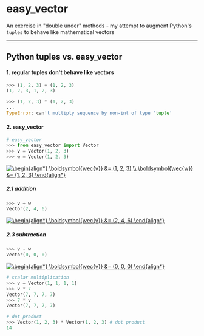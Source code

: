 # easy_vector
An exercise in "double under" methods - my attempt to augment Python's `tuples` to behave like mathematical vectors

***

## Python tuples vs. easy_vector

#### 1. regular tuples don't behave like vectors

```python
>>> (1, 2, 3) + (1, 2, 3)
(1, 2, 3, 1, 2, 3)

>>> (1, 2, 3) * (1, 2, 3)
...
TypeError: can't multiply sequence by non-int of type 'tuple'
```

#### 2. easy_vector

```python
# easy_vector
>>> from easy_vector import Vector
>>> v = Vector(1, 2, 3)
>>> w = Vector(1, 2, 3)
```

<a href="https://www.codecogs.com/eqnedit.php?latex=\begin{align*}&space;\boldsymbol{\vec{v}}&space;&=&space;(1,&space;2,&space;3)&space;\\&space;\boldsymbol{\vec{w}}&space;&=&space;(1,&space;2,&space;3)&space;\end{align*}" target="_blank"><img src="https://latex.codecogs.com/svg.latex?\begin{align*}&space;\boldsymbol{\vec{v}}&space;&=&space;(1,&space;2,&space;3)&space;\\&space;\boldsymbol{\vec{w}}&space;&=&space;(1,&space;2,&space;3)&space;\end{align*}" title="\begin{align*} \boldsymbol{\vec{v}} &= (1, 2, 3) \\ \boldsymbol{\vec{w}} &= (1, 2, 3) \end{align*}" /></a>



##### 2.1 addition

```python
>>> v + w
Vector(2, 4, 6)
```
<a href="https://www.codecogs.com/eqnedit.php?latex=\begin{align*}&space;\boldsymbol{\vec{v}}&space;&=&space;(2,&space;4,&space;6)&space;\end{align*}" target="_blank"><img src="https://latex.codecogs.com/svg.latex?\begin{align*}&space;\boldsymbol{\vec{v}}&space;&=&space;(2,&space;4,&space;6)&space;\end{align*}" title="\begin{align*} \boldsymbol{\vec{v}} &= (2, 4, 6) \end{align*}" /></a>

##### 2.3 subtraction
```python
>>> v - w
Vector(0, 0, 0)
```

<a href="https://www.codecogs.com/eqnedit.php?latex=\begin{align*}&space;\boldsymbol{\vec{v}}&space;&=&space;(0,&space;0,&space;0)&space;\end{align*}" target="_blank"><img src="https://latex.codecogs.com/svg.latex?\begin{align*}&space;\boldsymbol{\vec{v}}&space;&=&space;(0,&space;0,&space;0)&space;\end{align*}" title="\begin{align*} \boldsymbol{\vec{v}} &= (0, 0, 0) \end{align*}" /></a>

```python
# scalar multiplication
>>> v = Vector(1, 1, 1, 1)
>>> v * 7
Vector(7, 7, 7, 7)
>>> 7 * v
Vector(7, 7, 7, 7)

# dot product
>>> Vector(1, 2, 3) * Vector(1, 2, 3) # dot product
14 

```


